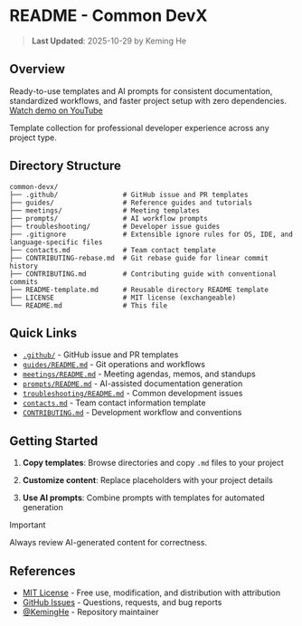 # README - Common DevX

> **Last Updated**: 2025-10-29 by Keming He

## Overview

Ready-to-use templates and AI prompts for consistent documentation, standardized workflows, and faster project setup with zero dependencies. [Watch demo on YouTube](https://youtu.be/Mfx0DFsCcTw)

Template collection for professional developer experience across any project type.

## Directory Structure

```text
common-devx/
├── .github/                # GitHub issue and PR templates
├── guides/                 # Reference guides and tutorials
├── meetings/               # Meeting templates
├── prompts/                # AI workflow prompts
├── troubleshooting/        # Developer issue guides
├── .gitignore              # Extensible ignore rules for OS, IDE, and language-specific files
├── contacts.md             # Team contact template
├── CONTRIBUTING-rebase.md  # Git rebase guide for linear commit history
├── CONTRIBUTING.md         # Contributing guide with conventional commits
├── README-template.md      # Reusable directory README template
├── LICENSE                 # MIT license (exchangeable)
└── README.md               # This file
```

## Quick Links

- [`.github/`](./.github/) - GitHub issue and PR templates
- [`guides/README.md`](./guides/README.md) - Git operations and workflows
- [`meetings/README.md`](./meetings/README.md) - Meeting agendas, memos, and standups
- [`prompts/README.md`](./prompts/README.md) - AI-assisted documentation generation
- [`troubleshooting/README.md`](./troubleshooting/README.md) - Common development issues
- [`contacts.md`](./contacts.md) - Team contact information template
- [`CONTRIBUTING.md`](./CONTRIBUTING.md) - Development workflow and conventions

## Getting Started

1. **Copy templates**: Browse directories and copy `.md` files to your project

2. **Customize content**: Replace placeholders with your project details

3. **Use AI prompts**: Combine prompts with templates for automated generation

> [!IMPORTANT]
>
> Always review AI-generated content for correctness.

## References

- [MIT License](./LICENSE) - Free use, modification, and distribution with attribution
- [GitHub Issues](https://github.com/KemingHe/common-devx/issues) - Questions, requests, and bug reports
- [@KemingHe](https://github.com/KemingHe) - Repository maintainer
